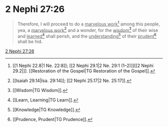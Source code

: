 # 2 Nephi 27:26

> Therefore, I will proceed to do a <u>marvelous work</u>[^a] among this people, yea, a <u>marvelous work</u>[^b] and a wonder, for the <u>wisdom</u>[^c] of their wise and <u>learned</u>[^d] shall perish, and the <u>understanding</u>[^e] of their <u>prudent</u>[^f] shall be hid.

[2 Nephi 27:26](https://www.churchofjesuschrist.org/study/scriptures/bofm/2-ne/27?lang=eng&id=p26#p26)


[^a]: [[1 Nephi 22.8|1 Ne. 22:8]]; [[2 Nephi 29.1|2 Ne. 29:1 (1–2)]][[2 Nephi 29.2|]]. [[Restoration of the Gospel|TG Restoration of the Gospel]].  
[^b]: [[Isaiah 29.14|Isa. 29:14]]; [[2 Nephi 25.17|2 Ne. 25:17]].  
[^c]: [[Wisdom|TG Wisdom]].  
[^d]: [[Learn, Learning|TG Learn]].  
[^e]: [[Knowledge|TG Knowledge]].  
[^f]: [[Prudence, Prudent|TG Prudence]].  
